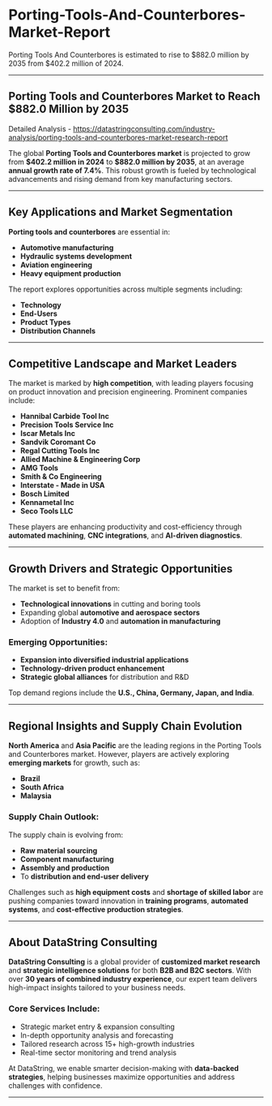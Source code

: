 # Porting-Tools-And-Counterbores-Market-Report

Porting Tools And Counterbores is estimated to rise to $882.0 million by 2035 from $402.2 million of 2024.

---

## Porting Tools and Counterbores Market to Reach \$882.0 Million by 2035

Detailed Analysis - https://datastringconsulting.com/industry-analysis/porting-tools-and-counterbores-market-research-report

The global **Porting Tools and Counterbores market** is projected to grow from **\$402.2 million in 2024** to **\$882.0 million by 2035**, at an average **annual growth rate of 7.4%**. This robust growth is fueled by technological advancements and rising demand from key manufacturing sectors.

---

## Key Applications and Market Segmentation

**Porting tools and counterbores** are essential in:

* **Automotive manufacturing**
* **Hydraulic systems development**
* **Aviation engineering**
* **Heavy equipment production**

The report explores opportunities across multiple segments including:

* **Technology**
* **End-Users**
* **Product Types**
* **Distribution Channels**

---

## Competitive Landscape and Market Leaders

The market is marked by **high competition**, with leading players focusing on product innovation and precision engineering. Prominent companies include:

* **Hannibal Carbide Tool Inc**
* **Precision Tools Service Inc**
* **Iscar Metals Inc**
* **Sandvik Coromant Co**
* **Regal Cutting Tools Inc**
* **Allied Machine & Engineering Corp**
* **AMG Tools**
* **Smith & Co Engineering**
* **Interstate - Made in USA**
* **Bosch Limited**
* **Kennametal Inc**
* **Seco Tools LLC**

These players are enhancing productivity and cost-efficiency through **automated machining**, **CNC integrations**, and **AI-driven diagnostics**.

---

## Growth Drivers and Strategic Opportunities

The market is set to benefit from:

* **Technological innovations** in cutting and boring tools
* Expanding global **automotive and aerospace sectors**
* Adoption of **Industry 4.0** and **automation in manufacturing**

### Emerging Opportunities:

* **Expansion into diversified industrial applications**
* **Technology-driven product enhancement**
* **Strategic global alliances** for distribution and R\&D

Top demand regions include the **U.S., China, Germany, Japan, and India**.

---

## Regional Insights and Supply Chain Evolution

**North America** and **Asia Pacific** are the leading regions in the Porting Tools and Counterbores market. However, players are actively exploring **emerging markets** for growth, such as:

* **Brazil**
* **South Africa**
* **Malaysia**

### Supply Chain Outlook:

The supply chain is evolving from:

* **Raw material sourcing**
* **Component manufacturing**
* **Assembly and production**
* To **distribution and end-user delivery**

Challenges such as **high equipment costs** and **shortage of skilled labor** are pushing companies toward innovation in **training programs**, **automated systems**, and **cost-effective production strategies**.

---

## About DataString Consulting

**DataString Consulting** is a global provider of **customized market research** and **strategic intelligence solutions** for both **B2B and B2C sectors**. With over **30 years of combined industry experience**, our expert team delivers high-impact insights tailored to your business needs.

### Core Services Include:

* Strategic market entry & expansion consulting
* In-depth opportunity analysis and forecasting
* Tailored research across 15+ high-growth industries
* Real-time sector monitoring and trend analysis

At DataString, we enable smarter decision-making with **data-backed strategies**, helping businesses maximize opportunities and address challenges with confidence.

---
